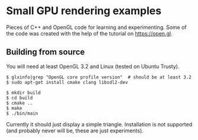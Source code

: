 # Small GPU rendering examples

Pieces of C++ and OpenGL code for learning and experimenting. Some of the code
was created with the help of the tutorial on https://open.gl.


## Building from source

You will need at least OpenGL 3.2 and Linux (tested on Ubuntu Trusty).

    $ glxinfo|grep "OpenGL core profile version"  # should be at least 3.2
    $ sudo apt-get install cmake clang libsdl2-dev

    $ mkdir build
    $ cd build
    $ cmake ..
    $ make
    $ ./bin/main

Currently it should just display a simple triangle.
Installation is not supported (and probably never will be, these are just
experiments).
